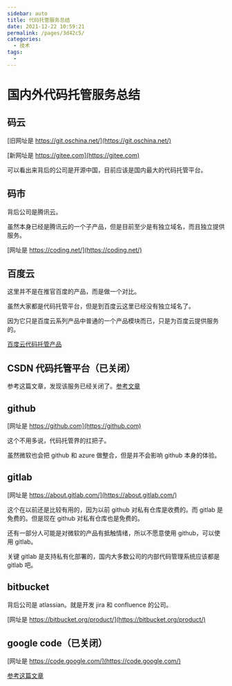 ```yaml
---
sidebar: auto
title: 代码托管服务总结
date: 2021-12-22 10:59:21
permalink: /pages/3d42c5/
categories: 
  - 技术
tags: 
  - 
---
```

# 国内外代码托管服务总结

## 码云

[旧网址是 https://git.oschina.net/](https://git.oschina.net/)

[新网址是 https://gitee.com](https://gitee.com)

可以看出来背后的公司是开源中国，目前应该是国内最大的代码托管平台。

## 码市

背后公司是腾讯云。

虽然本身已经是腾讯云的一个子产品，但是目前至少是有独立域名，而且独立提供服务。

[网址是 https://coding.net/](https://coding.net/)

## 百度云

这里并不是在推官百度的产品，而是做一个对比。

虽然大家都是代码托管平台，但是到百度云这里已经没有独立域名了。

因为它只是百度云系列产品中普通的一个产品模块而已，只是为百度云提供服务的。

[百度云代码托管产品](https://cloud.baidu.com/product/icode.html)

## CSDN 代码托管平台（已关闭）

参考这篇文章，发现该服务已经关闭了。[参考文章](https://www.oschina.net/news/100990/csdn-code-move-to-gitee-final-call)

## github

[网址是 https://github.com](https://github.com)

这个不用多说，代码托管界的扛把子。

虽然微软也会把 github 和 azure 做整合，但是并不会影响 github 本身的体验。

## gitlab

[网址是 https://about.gitlab.com/](https://about.gitlab.com/)

这个在以前还是比较有用的，因为以前 github 对私有仓库是收费的。而 gitlab 是免费的。但是现在 github 对私有仓库也是免费的。

还有一部分人可能是对微软的产品有抵触情绪，所以不愿意使用 github，可以使用 gitlab。

关键 gitlab 是支持私有化部署的，国内大多数公司的内部代码管理系统应该都是 gitlab 吧。

## bitbucket

背后公司是 atlassian。就是开发 jira 和 confluence 的公司。

[网址是 https://bitbucket.org/product/](https://bitbucket.org/product/)

## google code（已关闭）

[网址是 https://code.google.com/](https://code.google.com/)

[参考这篇文章](https://www.zhihu.com/question/28719080)
